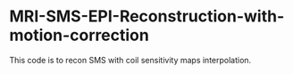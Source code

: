 # MRI-SMS-EPI-Reconstruction-with-motion-correction
This code is to recon SMS with coil sensitivity maps interpolation. 
